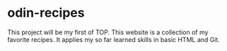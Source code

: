 # odin-recipes
This project will be my first of TOP. This website is a collection of my favorite recipes. It applies my so far learned skills in basic HTML and Git.